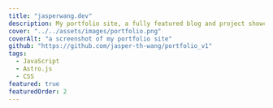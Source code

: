 ```yaml
---
title: "jasperwang.dev"
description: My portfolio site, a fully featured blog and project showcase website. Besides the Static Site Generator itself, all features and components are made by me.
cover: "../../assets/images/portfolio.png"
coverAlt: "a screenshot of my portfolio site"
github: "https://github.com/jasper-th-wang/portfolio_v1"
tags:
  - JavaScript
  - Astro.js
  - CSS
featured: true
featuredOrder: 2
---
```

